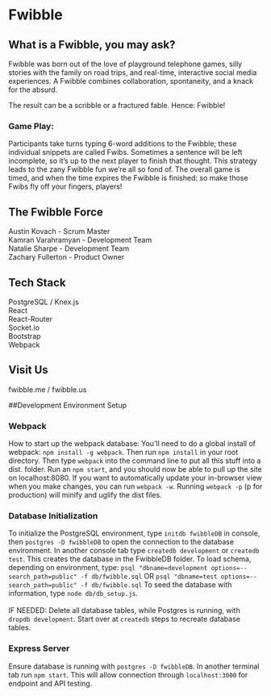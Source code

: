 # Fwibble

## What is a Fwibble, you may ask?

Fwibble was born out of the love of playground telephone games, silly stories with the family on road trips, and real-time, interactive social media experiences. A Fwibble combines collaboration, spontaneity, and a knack for the absurd.  

The result can be a scribble or a fractured fable. Hence: Fwibble!

### Game Play:
Participants take turns typing 6-word additions to the Fwibble; these individual snippets are called Fwibs. Sometimes a sentence will be left incomplete, so it’s up to the next player to finish that thought. This strategy leads to the zany Fwibble fun we’re all so fond of. The overall game is timed, and when the time expires the Fwibble is finished: so make those Fwibs fly off your fingers, players!

## The Fwibble Force

Austin Kovach - Scrum Master<br/>
Kamran Varahramyan - Development Team<br/>
Natalie Sharpe - Development Team<br/>
Zachary Fullerton - Product Owner<br/>


## Tech Stack

PostgreSQL / Knex.js<br/>
React<br/>
React-Router<br/>
Socket.io<br/>
Bootstrap<br/>
Webpack<br/>

## Visit Us

fwibble.me / fwibble.us

##Development Environment Setup

### Webpack

How to start up the webpack database:
You'll need to do a global install of webpack: `npm install -g webpack`.
Then run `npm install` in your root directory.
Then type `webpack` into the command line to put all this stuff into a dist. folder.
Run an `npm start`, and you should now be able to pull up the site on localhost:8080.
If you want to automatically update your in-browser view when you make changes, you can run `webpack -w`.
Running `webpack -p` (p for production) will minify and uglify the dist files.

### Database Initialization

To initialize the PostgreSQL environment, type `initdb fwibbleDB` in console, then 
`postgres -D fwibbleDB` to open the connection to the database environment.
In another console tab type `createdb development` or `createdb test`.
This creates the database in the FwibbleDB folder.
To load schema, depending on environment, type:
  `psql "dbname=development options=--search_path=public" -f db/fwibble.sql`
OR
  `psql "dbname=test options=--search_path=public" -f db/fwibble.sql`
To seed the database with information, type `node db/db_setup.js`.<br/>
<br/>
IF NEEDED:
   Delete all database tables, while Postgres is running, with `dropdb development`.
   Start over at `createdb` steps to recreate database tables.

### Express Server 

Ensure database is running with `postgres -D fwibbleDB`.
In another terminal tab run `npm start`.
This will allow connection through `localhost:3000` for endpoint and API testing.
